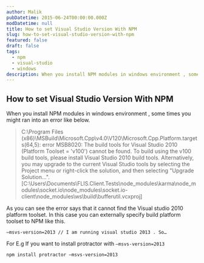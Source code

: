 ```yaml
---
author: Malik
pubDatetime: 2015-06-24T00:00:00.000Z
modDatetime: null
title: How to set Visual Studio Version With NPM
slug: how-to-set-visual-studio-version-with-npm
featured: false
draft: false
tags:
  - npm
  - visual-studio
  - windows
description: When you install NPM modules in windows environment , some times you might ran into an error like below.
---
```


## How to set Visual Studio Version With NPM

When you install NPM modules in windows environment  , some times you might ran into an error like below.

> C:\Program Files (x86)\MSBuild\Microsoft.Cpp\v4.0\V120\Microsoft.Cpp.Platform.targets(64,5): error MSB8020: The build tools for Visual Studio 2010 (Platform Toolset = 'v100') cannot be found. To build using the v100 build tools, please install Visual Studio 2010 build tools. Alternatively, you may upgrade to the current Visual Studio tools by selecting the Project menu or right-click the solution, and then selecting "Upgrade Solution...". [C:\Users\Documents\FLIS.Client.Tests\node_modules\karma\node_modules\socket.io\node_modules\socket.io-client\node_modules\ws\build\bufferutil.vcxproj]

As you can see the error says that it cannot find the Visual studio 2010 platform toolset. In this case you can externally specify build platform toolset to NPM like this.

```
–msvs-version=2013 // I am running visual studio 2013 . So…
```

For E.g If you want to install protractor with `–msvs-version=2013`

```
npm install protractor –msvs-version=2013
``` 